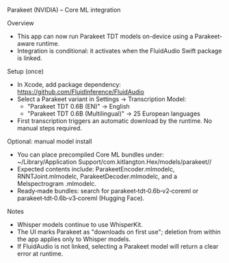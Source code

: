 Parakeet (NVIDIA) – Core ML integration

Overview
- This app can now run Parakeet TDT models on-device using a Parakeet-aware runtime.
- Integration is conditional: it activates when the FluidAudio Swift package is linked.

Setup (once)
- In Xcode, add package dependency: https://github.com/FluidInference/FluidAudio
- Select a Parakeet variant in Settings → Transcription Model:
  - "Parakeet TDT 0.6B (EN)" → English
  - "Parakeet TDT 0.6B (Multilingual)" → 25 European languages
- First transcription triggers an automatic download by the runtime. No manual steps required.

Optional: manual model install
- You can place precompiled Core ML bundles under:
  ~/Library/Application Support/com.kitlangton.Hex/models/parakeet/<variant>/
- Expected contents include: ParakeetEncoder.mlmodelc, RNNTJoint.mlmodelc, ParakeetDecoder.mlmodelc, and a Melspectrogram .mlmodelc.
- Ready‑made bundles: search for parakeet‑tdt‑0.6b‑v2‑coreml or parakeet‑tdt‑0.6b‑v3‑coreml (Hugging Face).

Notes
- Whisper models continue to use WhisperKit.
- The UI marks Parakeet as "downloads on first use"; deletion from within the app applies only to Whisper models.
- If FluidAudio is not linked, selecting a Parakeet model will return a clear error at runtime.

